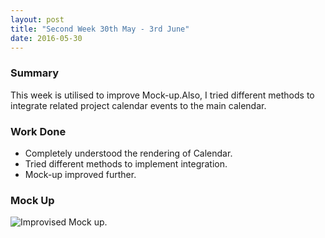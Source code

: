 ```yaml
---
layout: post
title: "Second Week 30th May - 3rd June"
date: 2016-05-30
---
```

### Summary

This week is utilised to improve Mock-up.Also, I tried different methods to integrate related project calendar events to the main calendar.

### Work Done

* Completely understood the rendering of Calendar.
* Tried different methods to implement integration.
* Mock-up improved further.

### Mock Up

![Improvised Mock up.](https://13778736201386859235.googlegroups.com/attach/28fb6bdbcc25d/integrated.png?part=0.1&view=1&vt=ANaJVrFogimjinkYqi8WKYok48M3ibnUy3T-_GrdqMrrKUQCAlzlAAKBYdl7Xhl2ntnjMgPOvhpOtYMJhQY0L1mh7dtJI7M4ojsqYt1i_gJslU3ct4uDUpE)
